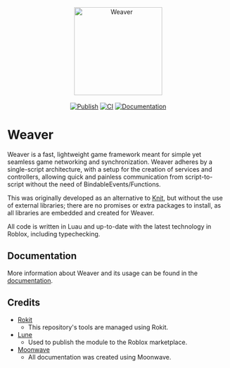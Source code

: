 <div align="center">
    <a href="https://starveldt.github.io/Weaver"><img src="assets/logo/LOGO512ROUND.png" alt="Weaver" height="200" /></a>
</div>

<div>&nbsp;</div>

<div align="center">
    <a href="https://github.com/Paracosm-Daemon/Weaver/actions/workflows/publish.yaml"><img src="https://github.com/Paracosm-Daemon/Weaver/actions/workflows/publish.yaml/badge.svg" alt="Publish" /></a>
    <a href="https://github.com/Paracosm-Daemon/Weaver/actions/workflows/ci.yaml"><img src="https://github.com/Paracosm-Daemon/Weaver/actions/workflows/ci.yaml/badge.svg" alt="CI" /></a>
    <a href="https://github.com/Paracosm-Daemon/Weaver/actions/workflows/docs.yaml"><img src="https://github.com/Paracosm-Daemon/Weaver/actions/workflows/docs.yaml/badge.svg" alt="Documentation" /></a>
</div>

# Weaver

Weaver is a fast, lightweight game framework meant for simple yet seamless game networking and synchronization. Weaver adheres by a single-script architecture, with a setup for the creation of services and controllers, allowing quick and painless communication from script-to-script without the need of BindableEvents/Functions.

This was originally developed as an alternative to [Knit](https://github.com/Sleitnick/Knit), but without the use of external libraries; there are no promises or extra packages to install, as all libraries are embedded and created for Weaver.

All code is written in Luau and up-to-date with the latest technology in Roblox, including typechecking.

## Documentation

More information about Weaver and its usage can be found in the [documentation](https://starveldt.github.io/Weaver/).

## Credits

* [Rokit](https://github.com/rojo-rbx/rokit)
	* This repository's tools are managed using Rokit.
* [Lune](https://github.com/lune-org/lune)
	* Used to publish the module to the Roblox marketplace.
* [Moonwave](https://github.com/evaera/moonwave)
	* All documentation was created using Moonwave.
